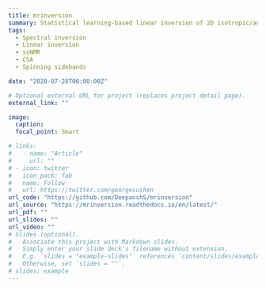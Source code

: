```yaml
---
title: mrinversion
summary: Statistical learning-based linear inversion of 2D isotropic/anisotropic NMR correlation spectrum into 3D tensor parameters distribution.
tags:
  - Spectral inversion
  - Linear inversion
  - ssNMR
  - CSA
  - Spinning sidebands

date: "2020-07-28T00:00:00Z"

# Optional external URL for project (replaces project detail page).
external_link: ""

image:
  caption:
  focal_point: Smart

# links:
#   - name: "Article"
#     url: ""
# - icon: twitter
#   icon_pack: fab
#   name: Follow
#   url: https://twitter.com/georgecushen
url_code: "https://github.com/DeepanshS/mrinversion"
url_source: "https://mrinversion.readthedocs.io/en/latest/"
url_pdf: ""
url_slides: ""
url_video: ""
# Slides (optional).
#   Associate this project with Markdown slides.
#   Simply enter your slide deck's filename without extension.
#   E.g. `slides = "example-slides"` references `content/slides/example-slides.md`.
#   Otherwise, set `slides = ""`.
# slides: example
---
```

